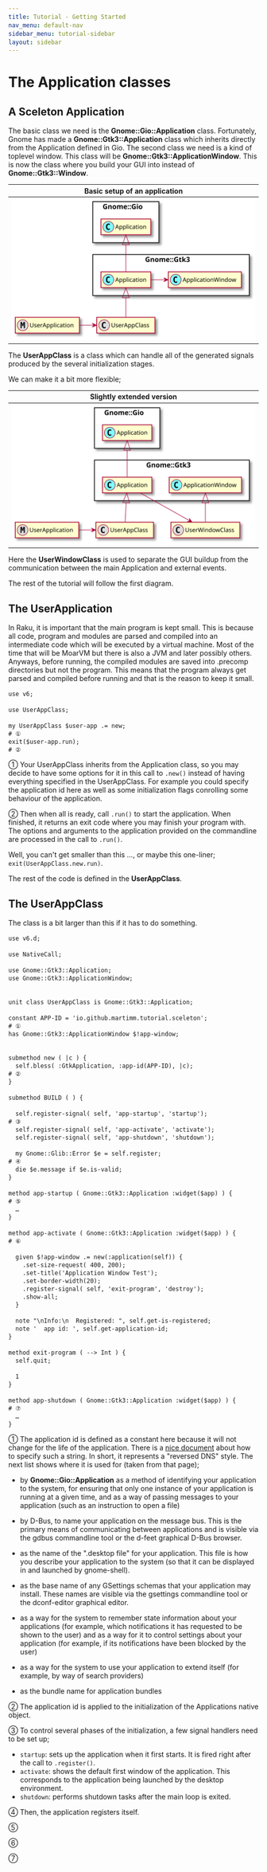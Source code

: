 ```yaml
---
title: Tutorial - Getting Started
nav_menu: default-nav
sidebar_menu: tutorial-sidebar
layout: sidebar
---
```

# The Application classes

## A Sceleton Application

The basic class we need is the **Gnome::Gio::Application** class. Fortunately, Gnome has made a **Gnome::Gtk3::Application** class which inherits directly from the Application defined in Gio. The second class we need is a kind of toplevel window. This class will be **Gnome::Gtk3::ApplicationWindow**. This is now the class where you build your GUI into instead of **Gnome::Gtk3::Window**.

|Basic setup of an application  |
|-------------------------------|
|![diagram](images/sceleton.svg)|


The **UserAppClass** is a class which can handle all of the generated signals produced by the several initialization stages.

We can make it a bit more flexible;


|Slightly extended version          |
|-----------------------------------|
|![diagram](images/sceleton-alt.svg)|

Here the **UserWindowClass** is used to separate the GUI buildup from the communication between the main Application and external events.

The rest of the tutorial will follow the first diagram.

## The UserApplication

In Raku, it is important that the main program is kept small. This is because all code, program and modules are parsed and compiled into an intermediate code which will be executed by a virtual machine. Most of the time that will be MoarVM but there is also a JVM and later possibly others. Anyways, before running, the compiled modules are saved into .precomp directories but not the program. This means that the program always get parsed and compiled before running and that is the reason to keep it small.

```
use v6;

use UserAppClass;

my UserAppClass $user-app .= new;                                     # ①
exit($user-app.run);                                                  # ②
```

① Your UserAppClass inherits from the Application class, so you may decide to have some options for it in this call to `.new()` instead of having everything specified in the UserAppClass. For example you could specify the application id here as well as some initialization flags conrolling some behaviour of the application.

② Then when all is ready, call `.run()` to start the application. When finished, it returns an exit code where you may finish your program with. The options and arguments to the application provided on the commandline are processed in the call to `.run()`.

Well, you can't get smaller than this …, or maybe this one-liner; `exit(UserAppClass.new.run)`.

The rest of the code is defined in the **UserAppClass**.


## The UserAppClass

The class is a bit larger than this if it has to do something.

```
use v6.d;

use NativeCall;

use Gnome::Gtk3::Application;
use Gnome::Gtk3::ApplicationWindow;


unit class UserAppClass is Gnome::Gtk3::Application;

constant APP-ID = 'io.github.martimm.tutorial.sceleton';              # ①
has Gnome::Gtk3::ApplicationWindow $!app-window;


submethod new ( |c ) {
  self.bless( :GtkApplication, :app-id(APP-ID), |c);                  # ②
}

submethod BUILD ( ) {

  self.register-signal( self, 'app-startup', 'startup');              # ③
  self.register-signal( self, 'app-activate', 'activate');
  self.register-signal( self, 'app-shutdown', 'shutdown');

  my Gnome::Glib::Error $e = self.register;                           # ④
  die $e.message if $e.is-valid;
}

method app-startup ( Gnome::Gtk3::Application :widget($app) ) {       # ⑤
  …
}

method app-activate ( Gnome::Gtk3::Application :widget($app) ) {      # ⑥

  given $!app-window .= new(:application(self)) {
    .set-size-request( 400, 200);
    .set-title('Application Window Test');
    .set-border-width(20);
    .register-signal( self, 'exit-program', 'destroy');
    .show-all;
  }

  note "\nInfo:\n  Registered: ", self.get-is-registered;
  note '  app id: ', self.get-application-id;
}

method exit-program ( --> Int ) {
  self.quit;

  1
}

method app-shutdown ( Gnome::Gtk3::Application :widget($app) ) {      # ⑦
  …
}
```

① The application id is defined as a constant here because it will not change for the life of the application. There is a [nice document](https://developer.gnome.org/ChooseApplicationID/) about how to specify such a string. In short, it represents a "reversed DNS" style. The next list shows where it is used for (taken from that page);

* by **Gnome::Gio::Application** as a method of identifying your application to the system, for ensuring that only one instance of your application is running at a given time, and as a way of passing messages to your application (such as an instruction to open a file)

* by D-Bus, to name your application on the message bus. This is the primary means of communicating between applications and is visible via the gdbus commandline tool or the d-feet graphical D-Bus browser.

* as the name of the ".desktop file" for your application. This file is how you describe your application to the system (so that it can be displayed in and launched by gnome-shell).

* as the base name of any GSettings schemas that your application may install. These names are visible via the gsettings commandline tool or the dconf-editor graphical editor.

* as a way for the system to remember state information about your applications (for example, which notifications it has requested to be shown to the user) and as a way for it to control settings about your application (for example, if its notifications have been blocked by the user)

* as a way for the system to use your application to extend itself (for example, by way of search providers)

* as the bundle name for application bundles


② The application id is applied to the initialization of the Applications native object.

③ To control several phases of the initialization, a few signal handlers need to be set up;
* `startup`: sets up the application when it first starts. It is fired right after the call to `.register()`.
* `activate`: shows the default first window of the application. This corresponds to the application being launched by the desktop environment.
* `shutdown`: performs shutdown tasks after the main loop is exited.

④ Then, the application registers itself.

⑤

⑥

⑦
